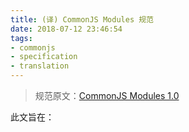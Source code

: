 ```yaml
---
title: (译) CommonJS Modules 规范
date: 2018-07-12 23:46:54
tags:
- commonjs
- specification
- translation
---
```


> 规范原文：[CommonJS Modules 1.0](http://www.commonjs.org/specs/modules/1.0/)

此文旨在：
